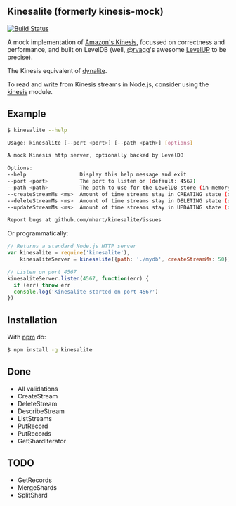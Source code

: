 Kinesalite (formerly kinesis-mock)
----------------------------------

[![Build Status](https://secure.travis-ci.org/mhart/kinesalite.png?branch=master)](http://travis-ci.org/mhart/kinesalite)

A mock implementation of [Amazon's Kinesis](http://docs.aws.amazon.com/kinesis/latest/APIReference/),
focussed on correctness and performance, and built on LevelDB
(well, [@rvagg](https://github.com/rvagg)'s awesome [LevelUP](https://github.com/rvagg/node-levelup) to be precise).

The Kinesis equivalent of [dynalite](https://github.com/mhart/dynalite).

To read and write from Kinesis streams in Node.js, consider using the [kinesis](https://github.com/mhart/kinesis)
module.

Example
-------

```sh
$ kinesalite --help

Usage: kinesalite [--port <port>] [--path <path>] [options]

A mock Kinesis http server, optionally backed by LevelDB

Options:
--help                 Display this help message and exit
--port <port>          The port to listen on (default: 4567)
--path <path>          The path to use for the LevelDB store (in-memory by default)
--createStreamMs <ms>  Amount of time streams stay in CREATING state (default: 500)
--deleteStreamMs <ms>  Amount of time streams stay in DELETING state (default: 500)
--updateStreamMs <ms>  Amount of time streams stay in UPDATING state (default: 500)

Report bugs at github.com/mhart/kinesalite/issues
```

Or programmatically:

```js
// Returns a standard Node.js HTTP server
var kinesalite = require('kinesalite'),
    kinesaliteServer = kinesalite({path: './mydb', createStreamMs: 50})

// Listen on port 4567
kinesaliteServer.listen(4567, function(err) {
  if (err) throw err
  console.log('Kinesalite started on port 4567')
})
```

Installation
------------

With [npm](http://npmjs.org/) do:

```sh
$ npm install -g kinesalite
```

Done
----

* All validations
* CreateStream
* DeleteStream
* DescribeStream
* ListStreams
* PutRecord
* PutRecords
* GetShardIterator

TODO
----

* GetRecords
* MergeShards
* SplitShard
